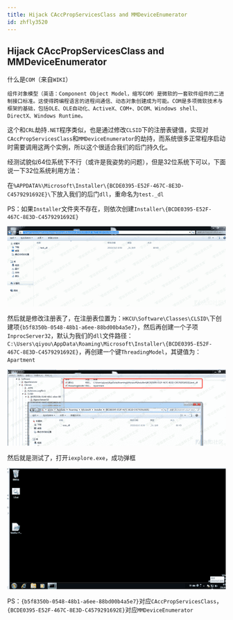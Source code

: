 ```yaml
---
title: Hijack CAccPropServicesClass and MMDeviceEnumerator
id: zhfly3520
---
```


## Hijack CAccPropServicesClass and MMDeviceEnumerator

什么是`COM`（来自`WIKI`）

```
组件对象模型（英语：Component Object Model，缩写COM）是微软的一套软件组件的二进制接口标准。这使得跨编程语言的进程间通信、动态对象创建成为可能。COM是多项微软技术与框架的基础，包括OLE、OLE自动化、ActiveX、COM+、DCOM、Windows shell、DirectX、Windows Runtime。 
```

这个和`CRL`劫持`.NET`程序类似，也是通过修改`CLSID`下的注册表键值，实现对`CAccPropServicesClass`和`MMDeviceEnumerator`的劫持，而系统很多正常程序启动时需要调用这两个实例，所以这个很适合我们的后门持久化。

经测试貌似64位系统下不行（或许是我姿势的问题），但是32位系统下可以，下面说一下32位系统利用方法：

在`%APPDATA%\Microsoft\Installer\{BCDE0395-E52F-467C-8E3D-C4579291692E}\`下放入我们的后门`dll`，重命名为`test._dl`

PS：如果`Installer`文件夹不存在，则依次创建`Installer\{BCDE0395-E52F-467C-8E3D-C4579291692E}`

![image](../img/c90b79f56cf3d615834c895fbff84b76.png)

然后就是修改注册表了，在注册表位置为：`HKCU\Software\Classes\CLSID\`下创建项`{b5f8350b-0548-48b1-a6ee-88bd00b4a5e7}`，然后再创建一个子项`InprocServer32`，默认为我们的`dll`文件路径：`C:\Users\qiyou\AppData\Roaming\Microsoft\Installer\{BCDE0395-E52F-467C-8E3D-C4579291692E}`，再创建一个键`ThreadingModel`，其键值为：`Apartment`

![image](../img/6babfdac405887a8acd9d486f14fa387.png)

然后就是测试了，打开`iexplore.exe`，成功弹框

![image](../img/61984e045839cbe017cf7bce2935421a.png)

PS：`{b5f8350b-0548-48b1-a6ee-88bd00b4a5e7}`对应`CAccPropServicesClass`，`{BCDE0395-E52F-467C-8E3D-C4579291692E}`对应`MMDeviceEnumerator`